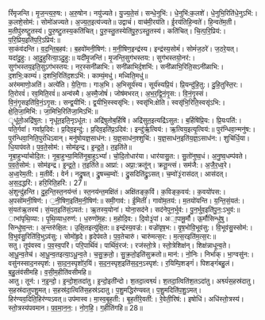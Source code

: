 

  
रिं॑मृजन्ति। मृ॒ज॒न्त्य॒रु॒ष:। अ॒रु॒षोन। नयु॑ज्यते। यु॒ज्य॒ते॒सं। सन्धे॒नुभि॑:। धे॒नुभि॑:क॒लशे॑। धे॒नुभि॒रिति॑धे॒नुऽभि॑:। क॒लशे॒सोम॑:। सोमो॑अज्यते। अ॒ज्य॒त॒इत्य॑ज्यते॥ उद्वाचं॑। वाच॑मी॒रय॑ति। ई॒रय॑तिहि॒न्वते॑। हि॒न्वते॑म॒ती। म॒तीपु॑रुष्टु॒तस्य॑। पु॒रु॒ष्टु॒तस्य॒कति॑चित्। पु॒रु॒स्तु॒तस्येति॑पु॒रु॒ऽस्तु॒तस्य॑। कति॑चित्। चि॒त्प॒रि॒प्रिय॑:। प॒रि॒प्रिय॒इति॑प॒रि॒ऽप्रिय॑:॥  
सा॒कंव॑दन्ति। व॒द॒न्ति॒ब॒हव॑:। ब॒हवो॑मनी॒षिण॑:। म॒नी॒षिण॒इन्द्र॑स्य। इन्द्र॑स्य॒सोमं॑। सोमं॑ज॒ठरे॑। ज॒ठरे॒यत्। यदा॑दु॒हु:। आ॒दु॒हुरित्या॒ऽदु॒हु:॥ यदी॑मृ॒जन्ति॑। मृ॒जन्ति॒सुग॑भस्तय:। सुग॑भस्तयो॒नर॑:। सुग॑भस्तय॒इति॒सुऽग॑भस्तय:। नर॒स्सनी॑ळाभि:। सनी॑ळाभिर्द॒शभि॑:। सनी॑ळाभि॒रिति॒सऽनी॑ळाभि:। द॒शभि॒:काम्यं॑। द॒शभि॒रिति॑द॒शऽभि॑:। काम्यं॒मधु॑। मध्विति॒मधु॑॥  
अर॑ममाणो॒अति॑। अत्ये॑ति। ये॒ति॒गाः। गाअ॒भि। अ॒भिसूर्य॑स्य। सूर्य॑स्यप्रि॒यं। प्रि॒यन्दु॑हि॒तु:। दु॒हि॒तुस्ति॒र:। ति॒रोरवं॑। रव॒मिति॒रवं॑॥ अन्व॑स्मै। अ॒स्मै॒जोषं॑। जोष॑मभरत्। अ॒भ॒र॒द्वि॒नं॒गृ॒स:। वि॒नं॒गृ॒स्सं। वि॒नं॒गृ॒सइति॑वि॒नं॒ऽगृ॒स:। सन्द्व॒यीभि॑:। द्व॒यीभि॒स्स्वसृ॑भि:। स्वसृ॑भि:क्षेति। स्वसृ॑भि॒रिति॒स्वसृ॑ऽभि:। क्षे॒ति॒जा॒मिभि॑:। जा॒मिभि॒रिति॑जा॒मिऽभि॑:॥  
ृधू॑तो॒अद्रि॑षुत:। नृधू॑त॒इति॒नृऽधू॑त:। अद्रि॑षुतोब॒र्हिषि॑। अद्रि॑सुत॒इत्यद्रि॑ऽसुत:। ब॒र्हिषि॑प्रि॒य:। प्रि॒यःपति॑:। पति॒र्गवां॑। गवां॑प्र॒दिव॑:। प्र॒दिव॒इन्दु॑:। प्र॒दिव॒इति॑प्र॒ऽदिव॑:। इन्दु॑र्ऋ॒त्विय॑:। ऋ॒त्विय॒इत्यृ॒त्विय॑:॥ पुर॑न्धिवा॒न्मनु॑ष:। पुर॑न्धिवा॒निति॒पुरं॑धिऽवान्। मनु॑षोयज्ञ॒साध॑न:। य॒ज्ञ॒साध॑न॒श्शुचि॑:। य॒ज्ञ॒साध॑न॒इति॑य॒ज्ञ॒ऽसाध॑न:। शुचि॑र्धि॒या। धि॒याप॑वते। प॒व॒ते॒सोम॑:। सोम॑इन्द्र। इ॒न्द्र॒ते॒। त॒इति॑ते॥  
नृ॒बा॒हुभ्यां॑चोदि॒त:। नृ॒बा॒हुभ्या॒मिति॑नृ॒बा॒हुऽभ्यां॑। चो॒दि॒तोधार॑या। धार॑यासु॒त:। सु॒तो॑नुष्व॒धं। अ॒नु॒ष्व॒धम्प॑वते। प॒व॒ते॒सोम॑:। सोम॑इन्द्र। इ॒न्द्र॒ते॒। त॒इति॑ते॥ आप्रा॑:। अप्रा॒:क्रतू॑न्। क्रतू॒न्त्सं। सम॑जै:। अ॒जै॒र॒ध्व॒रे। अ॒ध्व॒रेम॒ती:। म॒तीर्वे:। वेर्न। नद्रु॒षत्। द्रु॒षच्च॒म्वो॑:। द्रु॒सदिति॑द्रु॒ऽसत्। च॒म्वो॑३॒॑रास॑दत्। आस॑दत्। अ॒स॒द॒द्धरि॑:। हरि॒रिति॒हरि॑:। 27॥  
अं॒शुन्दु॑हन्ति। दु॒ह॒न्ति॒स्त॒नय॑न्तं। स्त॒नय॑न्त॒मक्षि॑तं। अक्षि॑तङ्क॒विं। क॒विङ्क॒वय॑:। क॒वयो॑पस:। अ॒पसो॑मनी॒षिण॑:। ॒नी॒षिण॒इति॑म॒नी॒षिण॑:॥ समी॒गाव॑:। ई॒मितीं॑। गावो॑म॒तय॑:। म॒तयो॑यन्ति। य॒न्ति॒सं॒यत॑:। सं॒यत॑ऋ॒तस्य॑। सं॒यत॒इति॑सं॒ऽयत॑:। ऋ॒तस्य॒योना॑। योना॒सद॑ने। सद॑नेपुन॒र्भुव॑:। पु॒न॒र्भुव॒इति॑पु॒न॒:ऽभुव॑:॥  
ाभा॑पृथि॒व्या:। पृ॒थि॒व्याध॒रुण॑:। ध॒रुणो॑म॒ह:। म॒होदि॒व:। दि॒वो३॒॑पां। अा॒पामू॒र्मौ। ऊ॒र्मौसिन्धु॑षु। सिन्धु॑ष्व॒न्त:। अ॒न्तरु॑क्षि॒त:। उ॒क्षि॒तइत्यु॑क्षि॒त:॥ इन्द्र॑स्य॒वज्र॑:। वज्रो॑वृष॒भ:। वृ॒ष॒भोवि॒भूव॑सु:। वि॒भूव॑सु॒स्सोम॑:। वि॒भुव॑सु॒रिति॑वि॒भुऽव॑सु:। सोमो॑हृ॒दे। हृ॒देप॑वते। प॒व॒तेचारु॑। चारु॑मत्स॒र:। म॒त्स॒रइति॑म॒त्स॒र:॥  
सतु। तूप॑वस्व। प॒व॒स्व॒परि॑। परि॒पार्थि॑वं। पार्थि॑वं॒रज॑:। रज॑स्तो॒त्रे। स्तो॒त्रेशिक्ष॑न्। शिक्ष॑न्नाधून्व॒ते। आ॒धू॒न्व॒तेच॑। आ॒धू॒न्व॒तइत्या॒ऽधू॒न्व॒ते। च॒सु॒क्र॒तो॒। सु॒क्र॒तो॒इति॑सुक्रतो॥ मान॑:। नो॒निः। निर्भा॑क्। भा॒ग्वसु॑न:। वसु॑नस्साद॒नस्पृश॑:। सा॒द॒न॒स्पृशो॑र॒यिं। स॒द॒न॒स्पृश॒इति॑स॒द॒न॒ऽस्पृश॑:। र॒यिम्पि॒शङ्गं॑। पिशङ्गं॑बहु॒लं। ब॒हु॒लंव॑सीमहि। व॒सी॒म॒हीति॑वसीमहि॥  
आतु। तून॑:। न॒इ॒न्दो॒। इ॒न्दो॒श॒तदा॑तु। इ॒न्दो॒इती॑न्दो। श॒तदा॒त्वश्व्यं॑। श॒तदा॒त्विति॑श॒तऽदा॑तु। अश्व्यं॑स॒हस्र॑दातु। स॒हस्र॑दातुपशु॒मत्। स॒हस्र॑दा॒त्विति॑स॒हस्र॑ऽदातु। प॒शु॒मद्धिर॑ण्यवत्। प॒शु॒मदिति॑प॒शु॒ऽमत्। हिर॑ण्यव॒दिति॒हिर॑ण्यऽवत्॥ उप॑मास्व। मा॒स्व॒बृ॒ह॒ती:। बृ॒ह॒तीरे॒वती॑:। रे॒वेती॒रिष॑:। इषोधि॑। अधि॑स्तो॒त्रस्य॑। स्तो॒त्रस्य॑पवमान। प॒व॒मा॒न॒न॒:। नो॒ग॒हि॒। ग॒हीति॑गहि॥ 28॥  
